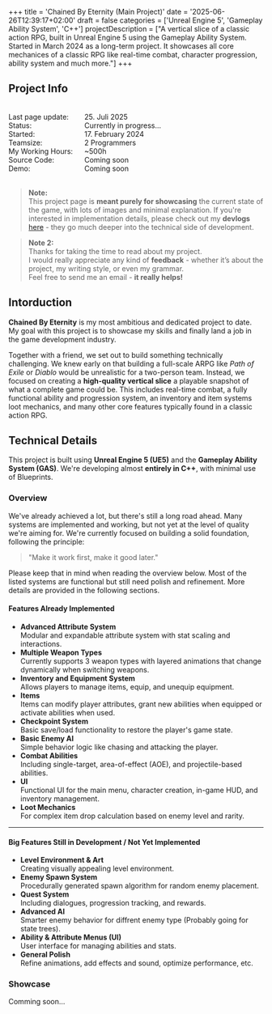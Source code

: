 +++
title = 'Chained By Eternity (Main Project)'
date = '2025-06-26T12:39:17+02:00'
draft = false
categories = ['Unreal Engine 5', 'Gameplay Ability System', 'C++']
projectDescription = ["A vertical slice of a classic action RPG, built in Unreal Engine 5 using the Gameplay Ability System. Started in March 2024 as a long-term project. It showcases all core mechanices of a classic RPG like real-time combat, character progression, ability system and much more."]
+++

## Project Info

<br>
<div style="display: grid; grid-template-columns: 150px 1fr; ">
  <div>Last page update:</div><div>25. Juli 2025</div>
  <div>Status:</div><div>Currently in progress...</div>
  <div>Started:</div><div>17. February 2024</div>
  <div>Teamsize:</div><div>2 Programmers</div>
  <div>My Working Hours:</div><div>~500h</div>
  <div>Source Code:</div><div>Coming soon</div>
  <div>Demo:</div><div>Coming soon</div>

</div>
<br>

> **Note:** \
> This project page is **meant purely for showcasing** the current state of the game, with lots of images and minimal explanation.
> If you're interested in implementation details, please check out my **devlogs** [here](https://david-burgstaller.de/devlog/) - they go much deeper into the technical side of development.

> **Note 2:**  
> Thanks for taking the time to read about my project.  
> I would really appreciate any kind of **feedback** - whether it’s about the project, my writing style, or even my grammar.  
> Feel free to send me an email - **it really helps!**

## Intorduction

**Chained By Eternity** is my most ambitious and dedicated project to date. My goal with this project is to showcase my skills and finally land a job in the game development industry.

Together with a friend, we set out to build something technically challenging. We knew early on that building a full-scale ARPG like *Path of Exile* or *Diablo* would be unrealistic for a two-person team. Instead, we focused on creating a **high-quality vertical slice** a playable snapshot of what a complete game could be. This includes real-time combat, a fully functional ability and progression system, an inventory and item systems loot mechanics, and many other core features typically found in a classic action RPG.


## Technical Details

This project is built using **Unreal Engine 5 (UE5)** and the **Gameplay Ability System (GAS)**. We're developing almost **entirely in C++**, with minimal use of Blueprints.

### Overview 
We've already achieved a lot, but there's still a long road ahead. Many systems are implemented and working, but not yet at the level of quality we're aiming for. We're currently focused on building a solid foundation, following the principle:

> "Make it work first, make it good later."

Please keep that in mind when reading the overview below. Most of the listed systems are functional but still need polish and refinement. More details are provided in the following sections.

#### Features Already Implemented

- **Advanced Attribute System**  
  Modular and expandable attribute system with stat scaling and interactions.
- **Multiple Weapon Types**  
  Currently supports 3 weapon types with layered animations that change dynamically when switching weapons.
- **Inventory and Equipment System**  
  Allows players to manage items, equip, and unequip equipment.
- **Items**  
  Items can modify player attributes, grant new abilities when equipped or activate abilities when used.
- **Checkpoint System**  
  Basic save/load functionality to restore the player's game state.
- **Basic Enemy AI**  
  Simple behavior logic like chasing and attacking the player.
- **Combat Abilities**  
  Including single-target, area-of-effect (AOE), and projectile-based abilities.
- **UI**  
  Functional UI for the main menu, character creation, in-game HUD, and inventory management.
- **Loot Mechanics**  
  For complex item drop calculation based on enemy level and rarity.
---

#### Big Features Still in Development / Not Yet Implemented

- **Level Environment & Art**  
  Creating visually appealing level environment.
- **Enemy Spawn System**  
  Procedurally generated spawn algorithm for random enemy placement.
- **Quest System**  
  Including dialogues, progression tracking, and rewards.
- **Advanced AI**  
  Smarter enemy behavior for diffrent enemy type (Probably going for state trees).
- **Ability & Attribute Menus (UI)**  
  User interface for managing abilities and stats.
- **General Polish**  
  Refine animations, add effects and sound, optimize performance, etc.

### Showcase

Comming soon...

